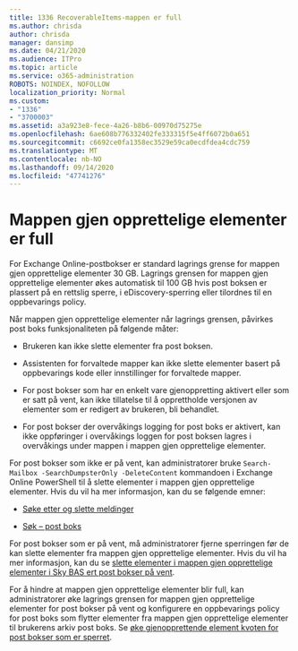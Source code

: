 ```yaml
---
title: 1336 RecoverableItems-mappen er full
ms.author: chrisda
author: chrisda
manager: dansimp
ms.date: 04/21/2020
ms.audience: ITPro
ms.topic: article
ms.service: o365-administration
ROBOTS: NOINDEX, NOFOLLOW
localization_priority: Normal
ms.custom:
- "1336"
- "3700003"
ms.assetid: a3a923e8-fece-4a26-b8b6-00970d75275e
ms.openlocfilehash: 6ae608b776332402fe333315f5e4ff6072b0a651
ms.sourcegitcommit: c6692ce0fa1358ec3529e59ca0ecdfdea4cdc759
ms.translationtype: MT
ms.contentlocale: nb-NO
ms.lasthandoff: 09/14/2020
ms.locfileid: "47741276"
---
```

# <a name="the-recoverable-items-folder-is-full"></a>Mappen gjen opprettelige elementer er full

For Exchange Online-postbokser er standard lagrings grense for mappen gjen opprettelige elementer 30 GB. Lagrings grensen for mappen gjen opprettelige elementer økes automatisk til 100 GB hvis post boksen er plassert på en rettslig sperre, i eDiscovery-sperring eller tilordnes til en oppbevarings policy.

Når mappen gjen opprettelige elementer når lagrings grensen, påvirkes post boks funksjonaliteten på følgende måter:

- Brukeren kan ikke slette elementer fra post boksen.

- Assistenten for forvaltede mapper kan ikke slette elementer basert på oppbevarings kode eller innstillinger for forvaltede mapper.

- For post bokser som har en enkelt vare gjenoppretting aktivert eller som er satt på vent, kan ikke tillatelse til å opprettholde versjonen av elementer som er redigert av brukeren, bli behandlet.

- For post bokser der overvåkings logging for post boks er aktivert, kan ikke oppføringer i overvåkings loggen for post boksen lagres i overvåkings under mappen i mappen gjen opprettelige elementer.

For post bokser som ikke er på vent, kan administratorer bruke `Search-Mailbox -SearchDumpsterOnly -DeleteContent` kommandoen i Exchange Online PowerShell til å slette elementer i mappen gjen opprettelige elementer. Hvis du vil ha mer informasjon, kan du se følgende emner:

- [Søke etter og slette meldinger](https://docs.microsoft.com/microsoft-365/compliance/search-for-and-delete-messagesadmin-help)

- [Søk – post boks](https://docs.microsoft.com/powershell/module/exchange/mailboxes/Search-Mailbox)

For post bokser som er på vent, må administratorer fjerne sperringen før de kan slette elementer fra mappen gjen opprettelige elementer. Hvis du vil ha mer informasjon, kan du se [slette elementer i mappen gjen opprettelige elementer i Sky BAS ert post bokser på vent](https://docs.microsoft.com/microsoft-365/compliance/delete-items-in-the-recoverable-items-folder-of-mailboxes-on-hold).

For å hindre at mappen gjen opprettelige elementer blir full, kan administratorer øke lagrings grensen for mappen gjen opprettelige elementer for post bokser på vent og konfigurere en oppbevarings policy for post boks som flytter elementer fra mappen gjen opprettelige elementer til brukerens arkiv post boks. Se [øke gjenopprettende element kvoten for post bokser som er sperret](https://docs.microsoft.com/microsoft-365/compliance/increase-the-recoverable-quota-for-mailboxes-on-hold).
